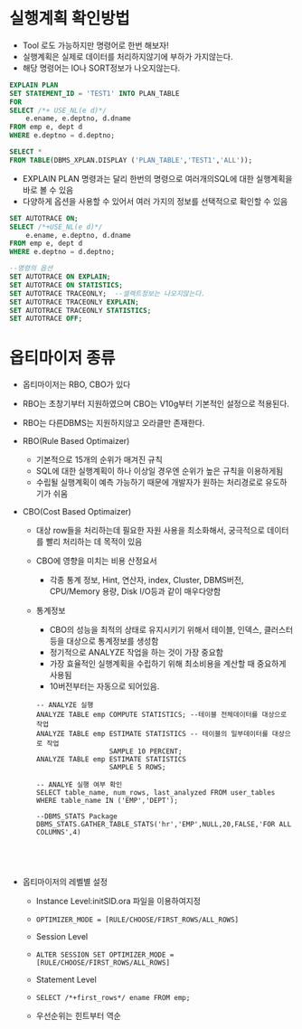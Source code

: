 # 실행계획 확인방법

- Tool 로도 가능하지만 명령어로 한번 해보자!
- 실행계획은 실제로 데이터를 처리하지않기에 부하가 가지않는다.
- 해당 명령어는 IO나 SORT정보가 나오지않는다.

```sql
EXPLAIN PLAN 
SET STATEMENT_ID = 'TEST1' INTO PLAN_TABLE 
FOR
SELECT /*+ USE_NL(e d)*/
	e.ename, e.deptno, d.dname
FROM emp e, dept d
WHERE e.deptno = d.deptno;

SELECT * 
FROM TABLE(DBMS_XPLAN.DISPLAY ('PLAN_TABLE','TEST1','ALL'));
```

- EXPLAIN PLAN 명령과는 달리 한번의 명령으로 여러개의SQL에 대한 실행계획을 바로 볼 수 있음
- 다양하게 옵션을 사용할 수 있어서 여러 가지의 정보를 선택적으로 확인할 수 있음

```sql
SET AUTOTRACE ON;
SELECT /*+USE_NL(e d)*/
	e.ename, e.deptno, d.dname
FROM emp e, dept d
WHERE e.deptno = d.deptno;

--명령의 옵션
SET AUTOTRACE ON EXPLAIN;
SET AUTOTRACE ON STATISTICS;
SET AUTOTRACE TRACEONLY;  --셀렉트정보는 나오지않는다.
SET AUTOTRACE TRACEONLY EXPLAIN;
SET AUTOTRACE TRACEONLY STATISTICS;
SET AUTOTRACE OFF;
```





# 옵티마이저 종류

- 옵티마이저는 RBO, CBO가 있다
- RBO는 초창기부터 지원하였으며 CBO는 V10g부터 기본적인 설정으로 적용된다.
- RBO는 다른DBMS는 지원하지않고 오라클만 존재한다.



- RBO(Rule Based Optimaizer)
  - 기본적으로 15개의 순위가 매겨진 규칙
  - SQL에 대한 실행계획이 하나 이상일 경우엔 순위가 높은 규칙을 이용하게됨
  - 수립될 실행계획이 예측 가능하기 때문에 개발자가 원하는 처리경로로 유도하기가 쉬움



- CBO(Cost Based Optimaizer)

  - 대상 row들을 처리하는데 필요한 자원 사용을 최소화해서, 궁극적으로 데이터를 빨리 처리하는 데 목적이 있음

  - CBO에 영향을 미치는 비용 산정요서

    - 각종 통계 정보, Hint, 연산자, index, Cluster, DBMS버전, CPU/Memory 용량, Disk I/O등과 같이 매우다양함

  - 통계정보

    - CBO의 성능을 최적의 상태로 유지시키기 위해서 테이블, 인덱스, 클러스터 등을 대상으로 통계정보를 생성함
    - 정기적으로 ANALYZE 작업을 하는 것이 가장 중요함
    - 가장 효율적인 실행계획을 수립하기 위해 최소비용을 계산할 때 중요하게 사용됨
    - 10버전부터는 자동으로 되어있음.

    ```
    -- ANALYZE 실행 
    ANALYZE TABLE emp COMPUTE STATISTICS; --테이블 전체데이터를 대상으로 작업
    ANALYZE TABLE emp ESTIMATE STATISTICS -- 테이블의 일부데이터를 대상으로 작업
    				  SAMPLE 10 PERCENT;
    ANALYZE TABLE emp ESTIMATE STATISTICS
    				  SAMPLE 5 ROWS;
    				  
    -- ANALYE 실행 여부 확인
    SELECT table_name, num_rows, last_analyzed FROM user_tables
    WHERE table_name IN ('EMP','DEPT');
    
    --DBMS_STATS Package
    DBMS_STATS.GATHER_TABLE_STATS('hr','EMP',NULL,20,FALSE,'FOR ALL COLUMNS',4)
    
    
    				  
    				
    ```

- 옵티마이저의 레벨별 설정

  - Instance Level:initSID.ora 파일을 이용하여지정

  - ```
    OPTIMIZER_MODE = [RULE/CHOOSE/FIRST_ROWS/ALL_ROWS]
    ```

  - Session Level

  - ```
    ALTER SESSION SET OPTIMIZER_MODE = [RULE/CHOOSE/FIRST_ROWS/ALL_ROWS]
    ```

  - Statement Level

  - ```
    SELECT /*+first_rows*/ ename FROM emp;
    ```

  - 우선순위는 힌트부터 역순

